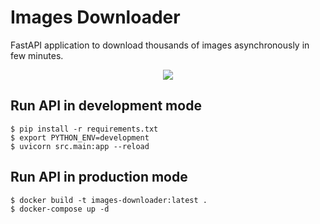 # Images Downloader

FastAPI application to download thousands of images asynchronously in few minutes.

<p align="center">
<img src="https://media.springernature.com/original/springer-static/image/chp%3A10.1007%2F978-3-030-25943-3_34/MediaObjects/486223_1_En_34_Figa_HTML.png">
</p>

## Run API in development mode

    $ pip install -r requirements.txt
    $ export PYTHON_ENV=development
    $ uvicorn src.main:app --reload

## Run API in production mode

    $ docker build -t images-downloader:latest .
	$ docker-compose up -d